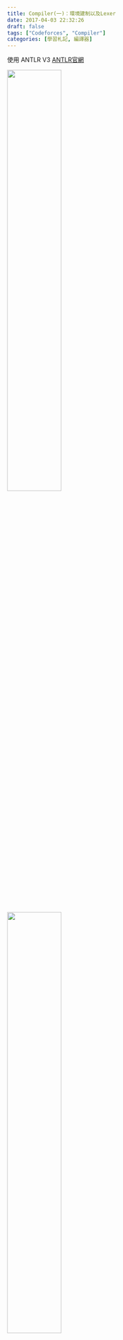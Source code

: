```yaml
---
title: Compiler(一)：環境建制以及Lexer
date: 2017-04-03 22:32:26
draft: false
tags: ["Codeforces", "Compiler"]
categories: [學習札記, 編譯器]
---
```

使用 ANTLR V3
[ANTLR官網](http://www.antlr.org/)

<img src = http://i.imgur.com/ETbHMma.png width="50%" height="50%">

<img src = http://i.imgur.com/69XBnEu.pngg width="50%" height="50%">

<img src = http://i.imgur.com/cjxZADZ.png width="50%" height="50%">

ANTLR 利用 .g 檔生成 Lexer
定義 Token 如下:

```
INT_TYPE  : 'int';
LONGLONG_TYPE : 'long long';
CHAR_TYPE : 'char';
VOID_TYPE : 'void';
FLOAT_TYPE: 'float';
WHILE_    : 'while';
FOR_ : 'for';
IF_ : 'if';
ELSE_ : 'else';
```

一些常見型態如: int, long long, char, void, float
一些保留字如: while, for, if, else

```
ASSIGN_OP : '=';
P_OP : '+';
M_OP : '-';
MU_OP : '*';
MUA_OP : '*=';
D_OP : '/';
DA_OP : '/=';
PA_OP : '+=';
MA_OP : '-=';
EQ_OP : '==';
LE_OP : '<=';
GE_OP : '>=';
NE_OP : '!=';
PP_OP : '++';
MM_OP : '--';
RSHIFT_OP : '<<';
LSHIFT_OP : '>>';
```

各種運算子:
令值: '='
加減乘除: '+, -, *, /'
位元運算: '<<', '>>'

```
PUNCTUATION : ('.'|','|';'|'#'|'('|')'|'{'|'}'|'<'|'>'|'%'|'\\') ;
```
標點符號: '. , ; # ( ) { } < > % \'

```
DEC_NUM : ('0' | ('1'..'9')(DIGIT)*) ;
```
十進位數字

```
ID : (LETTER)(LETTER | DIGIT)*;
```
變數或函數名稱

```
LITERAL : ('"')(LETTER|PUNCTUATION|NEW_LINE|' ')*('"') ;
```
字串


```
REFERENCE : ('&')(ID);
```
變數記憶體位址

```
FLOAT_NUM: FLOAT_NUM1 | FLOAT_NUM2 | FLOAT_NUM3;
```
浮點數

```
COMMENT1 : '//'(.)*'\n';
COMMENT2 : '/*' (options{greedy=false;}: .)* '*/';
```
註解

```
NEW_LINE: ('\n'|'\r');
```
換行字元

fragment: 非一個 token, 可以被別人引用

```
fragment FLOAT_NUM1: (DIGIT)+'.'(DIGIT)*;
fragment FLOAT_NUM2: '.'(DIGIT)+;
fragment FLOAT_NUM3: (DIGIT)+;
```
各種浮點數樣式

```
fragment LETTER : 'a'..'z' | 'A'..'Z' | '_';
字母
fragment DIGIT : '0'..'9';
數字

WS  : (' '|'\r'|'\t')+
    ;
空白
```

指令： 透過 MyLexer.g 生成 MyLexer.java
```
java -cp antlr-3.5.2-complete.jar org.antlr.Tool MyLexer.g
```

指令： 將你要呼叫 Lexer 的檔案和 Lexer 一起編譯
```
javac -cp ./antlr-3.5.2-complete.jar TestLexer.java MyLexer.java
```

指令： 執行, 並將要測試的檔名用 args 傳入
```
java -cp .:antlr-3.5.2-complete.jar TestLexer input.c
```

其中 -cp 代表的是 -classpath, 告訴編譯器 class 的路徑
.:antlr-3.5.2-complete.jar
意思是 . 和 antlr-3.5.2-complete.jar 這兩個路徑
以 : 隔開, 在 windows 是以 ; 隔開
